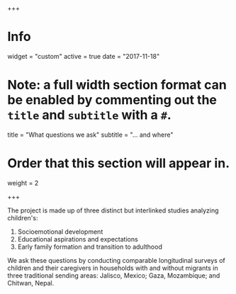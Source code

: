 +++
# Info
widget = "custom"
active = true
date = "2017-11-18"

# Note: a full width section format can be enabled by commenting out the `title` and `subtitle` with a `#`.
title = "What questions we ask"
subtitle = "... and where"

# Order that this section will appear in.
weight = 2

+++

The project is made up of three distinct but interlinked studies analyzing children's:

1. Socioemotional development
2. Educational aspirations and expectations
3. Early family formation and transition to adulthood

We ask these questions by conducting comparable longitudinal surveys of children and their caregivers in households with and without migrants in three traditional sending areas: Jalisco, Mexico; Gaza, Mozambique; and Chitwan, Nepal.


